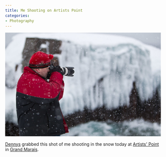```yaml
---
title: Me Shooting on Artists Point
categories:
- Photography
---
```


![](/assets/posts/2011/20110312-000744-0001.jpg)
  



[Dennys](http://dennysphoto.com/) grabbed this shot of me shooting in the snow today at [Artists' Point](http://grandmarais.com/lake/lake.php?page=Artists%20Point) in [Grand Marais](http://grandmarais.com/).
